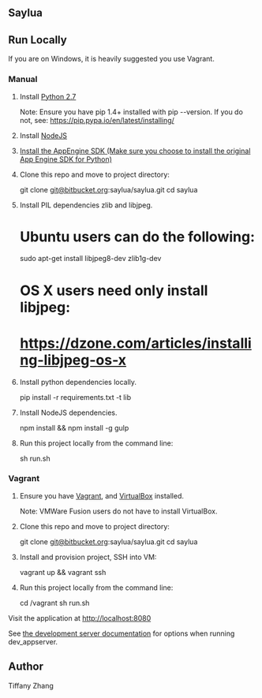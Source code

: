 ## Saylua

## Run Locally
If you are on Windows, it is heavily suggested you use Vagrant.

### Manual
1. Install [Python 2.7](https://www.python.org/downloads/)

   Note: Ensure you have pip 1.4+ installed with pip --version. If you do not, see: https://pip.pypa.io/en/latest/installing/

2. Install [NodeJS](https://nodejs.org/en/download/current/)

3. [Install the AppEngine SDK (Make sure you choose to install the original App Engine SDK for Python)](https://cloud.google.com/appengine/docs/python/download)

4. Clone this repo and move to project directory:

      git clone git@bitbucket.org:saylua/saylua.git
      cd saylua

5. Install PIL dependencies zlib and libjpeg.

      # Ubuntu users can do the following:
      sudo apt-get install libjpeg8-dev zlib1g-dev

      # OS X users need only install libjpeg:
      # https://dzone.com/articles/installing-libjpeg-os-x

6. Install python dependencies locally.

      pip install -r requirements.txt -t lib


7. Install NodeJS dependencies.

      npm install && npm install -g gulp


8. Run this project locally from the command line:

      sh run.sh


### Vagrant
1. Ensure you have [Vagrant](https://www.vagrantup.com/downloads.html), and [VirtualBox](https://www.virtualbox.org/wiki/Downloads) installed.

   Note: VMWare Fusion users do not have to install VirtualBox.

2. Clone this repo and move to project directory:

      git clone git@bitbucket.org:saylua/saylua.git
      cd saylua

3. Install and provision project, SSH into VM:

      vagrant up && vagrant ssh

4. Run this project locally from the command line:

      cd /vagrant
      sh run.sh

Visit the application at [http://localhost:8080](http://localhost:8080)

See [the development server documentation](https://developers.google.com/appengine/docs/python/tools/devserver)
for options when running dev_appserver.

## Author
Tiffany Zhang
